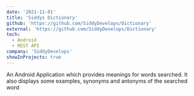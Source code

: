 ```yaml
---
date: '2021-11-01'
title: 'Siddys Dictionary'
github: 'https://github.com/SiddyDevelops/Dictionary'
external: 'https://github.com/SiddyDevelops/Dictionary'
tech:
  - Android
  - REST API
company: 'SiddyDevelops'
showInProjects: true
---
```


An Android Application which provides meanings for words searched. It also displays some examples, synonyms and antonyms of the searched word

